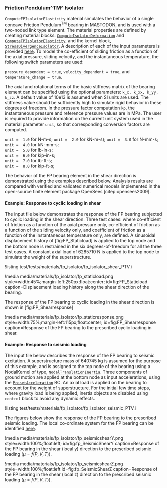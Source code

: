 ### Friction Pendulum^TM^ Isolator

`ComputeFPIsolatorElasticity` material simulates the behavior of a single concave Friction Pendulum<sup>TM</sup> bearing in MASTODON, and is used with a two-noded link type element. The material properties are defined by creating material blocks: [`ComputeIsolatorDeformation`](source/materials/ComputeIsolatorDeformation.md) and [`ComputeFPIsolatorElasticity`](source/materials/ComputeFPIsolatorElasticity.md),
and the kernel block, [`StressDivergenceIsolator`](source/materials/StressDivergenceIsolator,md). A description of each of the input parameters is provided [here](source/materials/ComputeFPIsolatorElasticity.md). To model the co-efficient of sliding friction as a function of the axial pressure, sliding velocity, and the instantaneous temperature, the following switch parameters are used:

`pressure_dependent = true`,
`velocity_dependent = true`, and
`temperature_change = true`.

The axial and rotational terms of the basic stiffness matrix of the bearing element can be specified using the optional parameters: `k_x, k_xx, k_yy, k_zz`. A default value of 10e13 is assumed when SI units are used. The stiffness value should be sufficiently high to simulate rigid behavior in these degrees of freedom. In the pressure factor computation `kp`, the instantaneous pressure and reference pressure values are in MPa. The user is required to provide information on the current unit system used in the material parameter `unit`, so that corresponding conversion factors are computed.

`unit =  1.0` for N-m-s;
`unit =  2.0` for kN-m-s);
`unit =  3.0` for N-mm-s;  
`unit =  4.0` for kN-mm-s;  
`unit =  5.0` for lb-in-s;  
`unit =  6.0` for kip-in-s;  
`unit =  7.0` for lb-ft-s;  
`unit =  8.0` for kip-ft-s;  

The behavior of the FP bearing element in the shear direction is demonstrated using the examples described below. Analysis results are compared with verified and validated numerical models implemented in the open-source finite element package OpenSees [citep:opensees2009].

#### Example: Response to cyclic loading in shear

The input file below demonstrates the response of the FP bearing subjected to cyclic loading in the shear direction. Three test cases: where co-efficient of friction as a function of the axial pressure only, co-efficient of friction as a function of the sliding velocity only, and coefficient of friction as a function of the instantaneous temperature only, are defined. A sinusoidal displacement history of [fig:FP_Staticload] is applied to the top node and the bottom node is restrained in the six degrees-of-freedom for all the three test cases. A constant axial load of 6285710 N is applied to the top node to simulate the weight of the superstructure.

!listing test/tests/materials/fp_isolator/fp_isolator_shear_PTV.i

!media media/materials/fp_isolator/fp_staticload.png
       style=width:45%;margin-left:250px;float:center;
       id=fig:FP_Staticload
       caption=Displacement loading history along the shear direction of the bearing.

The response of the FP bearing to cyclic loading in the shear direction is shown in [fig:FP_Shearresponse]

!media media/materials/fp_isolator/fp_staticresponse.png
       style=width:75%;margin-left:115px;float:center;
       id=fig:FP_Shearresponse
       caption=Response of the FP bearing to the prescribed cyclic loading in shear.

#### Example: Response to seismic loading

The input file below describes the response of the FP bearing to seismic excitation. A superstructure
mass of 640745 kg is assumed for the purpose of this example, and is assigned to the top node of the bearing using a NodalKernel of type, [`NodalTranslationInertia`](source/nodalkernels/NodalTranslationalInertia.md). Three components of ground motion are applied at the bottom node as input accelerations, using the [`PresetAcceleration`](source/bcs/PresetAcceleration.md) BC. An axial load is applied on the bearing to account for the weight of superstructure. For the initial few time steps, where gravity load is being applied, inertia objects are disabled using `control` block to avoid any dynamic effects.

!listing test/tests/materials/fp_isolator/fp_isolator_seismic_PTV.i

The figures below show the response of the FP bearing to the prescribed seismic loading. The local co-ordinate system for the FP bearing can be identified [here](manuals/include/materials/lr_isolator-theory.md#lrisolator).

!media media/materials/fp_isolator/fp_seismicshearY.png
       style=width:100%;float:left;
       id=fig:fp_SeismicShearY
       caption=Response of the FP bearing in the shear (local y) direction to the prescribed seismic loading ($\mu = f(P,V,T)$).

!media media/materials/fp_isolator/fp_seismicshearZ.png
       style=width:100%;float:left
       id=fig:fp_SeismicShearZ
       caption=Response of the FP bearing in the shear (local z) direction to the prescribed seismic loading ($\mu = f(P,V,T)$).
